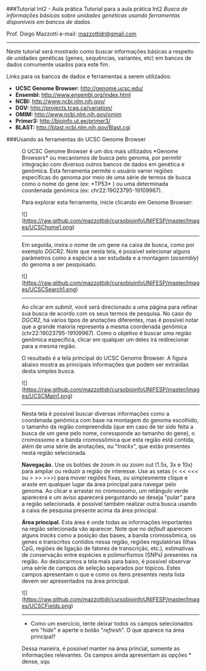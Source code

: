 ###Tutorial Int2 - Aula prática
Tutorial para a aula prática Int2
*Busca de informações básicas sobre unidades genéticas usando ferramentas disponíveis em bancos de dados.*

Prof. Diego Mazzotti
e-mail: mazzottidr@gmail.com

---

Neste tutorial será mostrado como buscar informações básicas a respeito de unidades genéticas (genes, sequências, variantes, etc) em bancos de dados comumente usados para este fim.

Links para os bancos de dados e ferramentas a serem utilizados:

* **UCSC Genome Browser:** http://genome.ucsc.edu/
* **Ensembl:** http://www.ensembl.org/index.html
* **NCBI:** http://www.ncbi.nlm.nih.gov/
* **DGV:** http://projects.tcag.ca/variation/
* **OMIM:** http://www.ncbi.nlm.nih.gov/omim
* **Primer3:** http://bioinfo.ut.ee/primer3/
* **BLAST:** http://blast.ncbi.nlm.nih.gov/Blast.cgi

###Usando as ferramentas do UCSC Genome Browser

<dd>O UCSC Genome Browser é um dos mais utilizados *Genome Browsers* ou mecanismos de busca pelo genoma, por permitir integração com diversos outros bancos de dados em genética e genômica. Esta ferramenta permite o usuário varrer regiões específicas do genoma por meio de uma série de termos de busca como o nome do gene (ex: *TP53* ) ou uma determinada coordenada genômica (ex: chr22:19023795-19109967).

Para explorar esta ferramenta, inicie clicando em Genome Browser:

![] (https://raw.github.com/mazzottidr/cursobioinfoUNIFESP/master/Images/UCSChome1.png)

---
Em seguida, insira o nome de um gene na caixa de busca, como por exemplo *DGCR2*. Note que nesta tela, é possível selecionar alguns parâmetros como a espécie a ser estudada e a montagem (*assembly*) do genoma a ser pesquisado.

![] (https://raw.github.com/mazzottidr/cursobioinfoUNIFESP/master/Images/UCSCSearch1.png)

---
Ao clicar em *submit*, você será direcionado a uma página para refinar sua busca de acordo com os seus termos de pesquisa. No caso do *DGCR2*, há vários tipos de anotações diferentes, mas é possível notar que a grande maioria representa a mesma coordenada genômica (chr22:19023795-19109967). Como o objetivo é buscar uma região genômica específica, clicar em qualquer um deles irá redirecionar para a mesma região.

O resultado é a tela principal do UCSC Genome Browser. A figura abaixo mostra as principais informações que podem ser extraídas desta simples busca.

![] (https://raw.github.com/mazzottidr/cursobioinfoUNIFESP/master/Images/UCSCMain1.png)

---
Nesta tela é possível buscar diversas informações como a coordenada genômica com base na montagem do genoma escolhido, o tamanho da região compreendida (que em caso de ter sido feita a busca de um gene pelo nome, coressponde ao tamanho do gene), o cromossomo e a banda cromossômica que esta região está contida, além de uma série de anotações, ou "*tracks*", que estão presentes nesta região selecionada.

**Navegação.** Use os botões de zoom in ou zoom out (1.5x, 3x e 10x) para ampliar ou reduzir a região de interesse. Use as setas (< << <<< ou > >> >>>) para mover regiões fixas, ou simplesmente clique e araste em qualquer lugar da área principal para navegar pelo genoma. Ao clicar e arrastar no cromossomo, um retângulo verde aparecerá e um aviso aparecerá perguntando se deseja "pular" para a região selecionada. è possível também realizar outra busca usando a caixa de pesquisa presente acima da área principal.

**Área principal.** Esta área é onde todas as informações importantes na região selecionada vão aparecer. Note que no *default* aparecem alguns *tracks* como a posição das bases, a banda cromossômica, os genes e transcritos contidos nessa região, regiões regulatórias (Ilhas CpG, regiões de ligação de fatores de transcrição, etc.), estimativas de conservação entre espécies e polimorfismos (SNPs) presentes na região. Ao deslocarmos a tela mais para baixo, é possível observar uma série de campos de seleção separados por tópicos. Estes campos apresentam o que e como os itens presentes nesta lista devem ser apresentados na área principal.

![] (https://raw.github.com/mazzottidr/cursobioinfoUNIFESP/master/Images/UCSCFields.png)

---

* Como um exercício, tente deixar todos os campos selecionados em "*hide*" e aperte o botão "*refresh*". O que aparece na área principal?

Dessa maneira, é possível  manter na área princial, somente as informações relevantes. Os campos ainda apresentam as opções * dense, squ 
